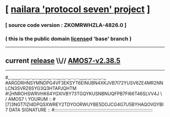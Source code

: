 
# [ [nailara 'protocol seven' project](http://nailara.network/) ]

### [ source code version : ZKOMRWHZLA-4826.0 ]

### ( this is the public domain [license](../license)d 'base' branch )
---
## current [release](https://github.com/nailara-technologies/protocol-7/releases) \\\\// [AMOS7-v2.38.5](https://github.com/nailara-technologies/protocol-7/releases/tag/AMOS7-v2.38.5)
---

#,,.,,,,,,,..,.,,,..,,.,.,,,.,,.,,,..,.,,,,.,,..,,...,...,,,,,,.,,..,,,.,,..,,
#ARGDRHNSYMNDPG4VF3EKSYT6EINUBN4XKJVB7I72YUSV6ZE4MR2NNLCN3SVRZ6SYG3Q3HTAPJQHTM
#\\\|HNROHSWRVHK64YGXIVBY73TGQYKUSNBNUQFPB7FI66T46SLVV4J \ / AMOS7 \ YOURUM ::
#\[7]3NGT7IZI4DPQSXWREY2TDYOORWUYBE5DOJCG4G7U5BYHAQOVGYBI 7  DATA SIGNATURE ::
#:::::::::::::::::::::::::::::::::::::::::::::::::::::::::::::::::::::::::::::
